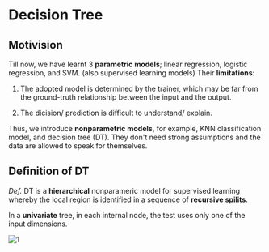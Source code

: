 # Decision Tree

## Motivision

Till now, we have learnt 3 **parametric models**; linear regression, logistic regression, and SVM. (also supervised learning models) Their **limitations**:

1. The adopted model is determined by the trainer, which may be far from the ground-truth relationship between the input and the output.

2. The dicision/ prediction is difficult to understand/ explain.

Thus, we introduce **nonparametric models**, for example, KNN classification model, and decision tree (DT). They don't need strong assumptions and the data are allowed to speak for themselves. 

## Definition of DT
_Def._ DT is a **hierarchical** nonparameric model for supervised learning whereby the local region is identified in a sequence of **recursive spilits**. 

In a **univariate** tree, in each internal node, the test uses only one of the input dimensions.

![1](https://user-images.githubusercontent.com/107236740/224930552-207ad562-ad75-49e7-990d-309d3d2d7356.png)

